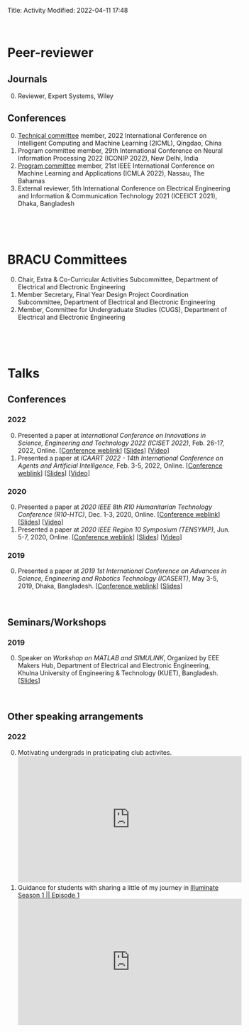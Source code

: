Title: Activity
Modified: 2022-04-11 17:48

&nbsp;

# Peer-reviewer
## Journals
0. Reviewer, Expert Systems, Wiley

## Conferences
0. [Technical committee](https://2icml.net/Technical/) member, 2022 International Conference on Intelligent Computing and Machine Learning (2ICML), Qingdao, China
0. Program committee member, 29th International Conference on Neural Information Processing 2022 (ICONIP 2022), New Delhi, India
0. [Program committee](https://www.icmla-conference.org/icmla22/pcm.html) member, 21st IEEE International Conference on Machine Learning and Applications (ICMLA 2022), Nassau, The Bahamas
0. External reviewer, 5th International Conference on Electrical Engineering and Information & Communication Technology 2021 (ICEEICT 2021), Dhaka, Bangladesh				

&nbsp;

&nbsp;

# BRACU Committees
0. Chair, Extra & Co-Curricular Activities Subcommittee, Department of Electrical and Electronic Engineering
0. Member Secretary, Final Year Design Project Coordination Subcommittee, Department of Electrical and Electronic Engineering
0. Member, Committee for Undergraduate Studies (CUGS), Department of Electrical and Electronic Engineering

&nbsp;

&nbsp;

# Talks

## Conferences
### 2022
0. Presented a paper at _International Conference on Innovations in Science, Engineering and Technology 2022 (ICISET 2022)_, Feb. 26-17, 2022, Online. [[Conference weblink](https://iciset.iiuc.ac.bd/)] [[Slides](https://www.slideshare.net/MdRakibulHasan96/outcomes-of-deep-neural-network-hyperparameter-tuning-on-bengali-speech-token-classification)] [[Video](https://youtu.be/vXrQp_UEsEo)]
0. Presented a paper at _ICAART 2022 - 14th International Conference on Agents and Artificial Intelligence_, Feb. 3-5, 2022, Online. [[Conference weblink](https://icaart.scitevents.org/)] [[Slides](https://www.slideshare.net/MdRakibulHasan96/an-evolutionarybased-neural-network-for-distinguishing-between-genuine-and-posed-anger-from-observers-pupillary-responses)] [[Video](https://youtu.be/Fbq55NbjLx4)]

### 2020
0. Presented a paper at _2020 IEEE 8th R10 Humanitarian Technology Conference (R10-HTC)_, Dec. 1-3, 2020, Online. [[Conference weblink](https://r10htc2020.org/)] [[Slides](./pdfs/Presentation_R10HTC2020.pdf)] [[Video](https://youtu.be/-Jsa6XK7-9Y)]
0. Presented a paper at _2020 IEEE Region 10 Symposium (TENSYMP)_, Jun. 5-7, 2020, Online. [[Conference weblink](https://www.ieeer10.org/2019/03/26/ieee-tensymp-2020/)] [[Slides](https://www.slideshare.net/MdRakibulHasan96/investigation-of-the-effect-of-mfcc-variation-on-the-convolutional-neural-networkbased-speech-classification)] [[Video](https://youtu.be/yjQ__BJ3uiQ)]

### 2019
0. Presented a paper at _2019 1st International Conference on Advances in Science, Engineering and Robotics Technology (ICASERT)_, May 3-5, 2019, Dhaka, Bangladesh. [[Conference weblink](http://www.ieeebd.net/icasert-ewu-2019/)] [[Slides](https://www.slideshare.net/MdRakibulHasan96/iot-based-smart-energy-management-in-residential-applications)]

&nbsp;
## Seminars/Workshops
### 2019
0. Speaker on _Workshop on MATLAB and SIMULINK_, Organized by EEE Makers Hub, Department of Electrical and Electronic Engineering, Khulna University of Engineering & Technology (KUET), Bangladesh. [[Slides](https://www.slideshare.net/MdRakibulHasan96/workshop-on-matlab-and-simulink)]

&nbsp;
## Other speaking arrangements
### 2022
0. Motivating undergrads in praticipating club activites. <iframe src="https://www.linkedin.com/embed/feed/update/urn:li:ugcPost:6942805740931661824?compact=1" height="284" width="504" frameborder="0" allowfullscreen="" title="Embedded post"></iframe>
0. Guidance for students with sharing a little of my journey in [Illuminate Season 1 || Episode 1](https://www.facebook.com/watch/?v=546874573767684) <iframe width="504" height="284" src="https://www.youtube.com/embed/xq4ZSAaXTBI" title="lluminate Season 1 || Episode 1." frameborder="0" allow="accelerometer; autoplay; clipboard-write; encrypted-media; gyroscope; picture-in-picture" allowfullscreen></iframe>

<!-- &nbsp;

# Seminars/webinars I attended
## 2022
0. _AI for Fighting Against Misinformation_, Apr. 09, 2022, Online. [[Event link](https://www.linkedin.com/video/event/urn:li:ugcPost:6917719624696442880/)]
0. _Training: Galaxy Global Platform for the Analysis of SARS-CoV-2 data and variants_ at _APAN 53_, Mar. 07, 2022, Online. [[Website](https://apan53.apan.net/)]
0. _International Congress on Recent Trends in Computer Science - 2022_, Feb. 18-19, 2022, Online. [[Event link](https://www.linkedin.com/events/6896727219713011712/about/)]
0. _Major Points on Research Methodology_, Feb. 3, 2022, Online. [[Event link](https://www.facebook.com/events/353898259636374)] [[News](https://www.ruet.ac.bd/news-and-event/webinar-on-major-points-on-research-methodology-1#)] -->